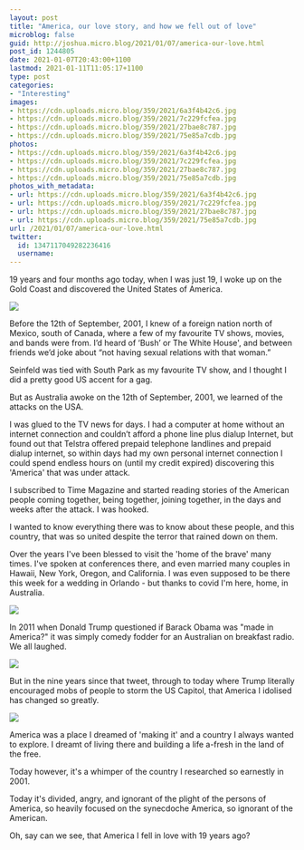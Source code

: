 ```yaml
---
layout: post
title: "America, our love story, and how we fell out of love"
microblog: false
guid: http://joshua.micro.blog/2021/01/07/america-our-love.html
post_id: 1244805
date: 2021-01-07T20:43:00+1100
lastmod: 2021-01-11T11:05:17+1100
type: post
categories:
- "Interesting"
images:
- https://cdn.uploads.micro.blog/359/2021/6a3f4b42c6.jpg
- https://cdn.uploads.micro.blog/359/2021/7c229fcfea.jpg
- https://cdn.uploads.micro.blog/359/2021/27bae8c787.jpg
- https://cdn.uploads.micro.blog/359/2021/75e85a7cdb.jpg
photos:
- https://cdn.uploads.micro.blog/359/2021/6a3f4b42c6.jpg
- https://cdn.uploads.micro.blog/359/2021/7c229fcfea.jpg
- https://cdn.uploads.micro.blog/359/2021/27bae8c787.jpg
- https://cdn.uploads.micro.blog/359/2021/75e85a7cdb.jpg
photos_with_metadata:
- url: https://cdn.uploads.micro.blog/359/2021/6a3f4b42c6.jpg
- url: https://cdn.uploads.micro.blog/359/2021/7c229fcfea.jpg
- url: https://cdn.uploads.micro.blog/359/2021/27bae8c787.jpg
- url: https://cdn.uploads.micro.blog/359/2021/75e85a7cdb.jpg
url: /2021/01/07/america-our-love.html
twitter:
  id: 1347117049282236416
  username: 
---
```

19 years and four months ago today, when I was just 19, I woke up on the Gold Coast and discovered the United States of America.

<img src="uploads/2021/6a3f4b42c6.jpg" />

Before the 12th of September, 2001, I knew of a foreign nation north of Mexico, south of Canada, where a few of my favourite TV shows, movies, and bands were from. I’d heard of ‘Bush’ or The White House', and between friends we’d joke about “not having sexual relations with that woman.”

Seinfeld was tied with South Park as my favourite TV show, and I thought I did a pretty good US accent for a gag.

But as Australia awoke on the 12th of September, 2001, we learned of the attacks on the USA.

I was glued to the TV news for days. I had a computer at home without an internet connection and couldn’t afford a phone line plus dialup Internet, but found out that Telstra offered prepaid telephone landlines and prepaid dialup internet, so within days had my own personal internet connection I could spend endless hours on (until my credit expired) discovering this 'America' that was under attack.

I subscribed to Time Magazine and started reading stories of the American people coming together, being together, joining together, in the days and weeks after the attack. I was hooked.

I wanted to know everything there was to know about these people, and this country, that was so united despite the terror that rained down on them.

Over the years I've been blessed to visit the 'home of the brave' many times. I've spoken at conferences there, and even married many couples in Hawaii, New York, Oregon, and California. I was even supposed to be there this week for a wedding in Orlando - but thanks to covid I'm here, home, in Australia.

<img src="uploads/2021/7c229fcfea.jpg" />

In 2011 when Donald Trump questioned if Barack Obama was "made in America?" it was simply comedy fodder for an Australian on breakfast radio. We all laughed.

<img src="uploads/2021/27bae8c787.jpg" />

But in the nine years since that tweet, through to today where Trump literally encouraged mobs of people to storm the US Capitol, that America I idolised has changed so greatly.

<img src="uploads/2021/75e85a7cdb.jpg" />

America was a place I dreamed of 'making it' and a country I always wanted to explore. I dreamt of living there and building a life a-fresh in the land of the free.

Today however, it's a whimper of the country I researched so earnestly in 2001.

Today it's divided, angry, and ignorant of the plight of the persons of America, so heavily focused on the synecdoche America, so ignorant of the American.

Oh, say can we see, that America I fell in love with 19 years ago?
